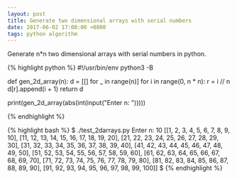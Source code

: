 ```yaml
---
layout: post
title: Generate two dimensional arrays with serial numbers
date: 2017-06-02 17:08:00 +0800
tags: python algorithm
---
```


Generate n*n two dimensional arrays with serial numbers in python.

{% highlight python %}
#!/usr/bin/env python3 -B


def gen_2d_array(n):
    d = [[] for _ in range(n)]
    for i in range(0, n * n):
        r = i // n
        d[r].append(i + 1)
    return d

print(gen_2d_array(abs(int(input("Enter n: ")))))

{% endhighlight %}

{% highlight bash %}
$ ./test_2darrays.py
Enter n: 10
[[1, 2, 3, 4, 5, 6, 7, 8, 9, 10], [11, 12, 13, 14, 15, 16, 17, 18, 19, 20], [21, 22, 23, 24, 25, 26, 27, 28, 29, 30], [31, 32, 33, 34, 35, 36, 37, 38, 39, 40], [41, 42, 43, 44, 45, 46, 47, 48, 49, 50], [51, 52, 53, 54, 55, 56, 57, 58, 59, 60], [61, 62, 63, 64, 65, 66, 67, 68, 69, 70], [71, 72, 73, 74, 75, 76, 77, 78, 79, 80], [81, 82, 83, 84, 85, 86, 87, 88, 89, 90], [91, 92, 93, 94, 95, 96, 97, 98, 99, 100]]
$
{% endhighlight %}